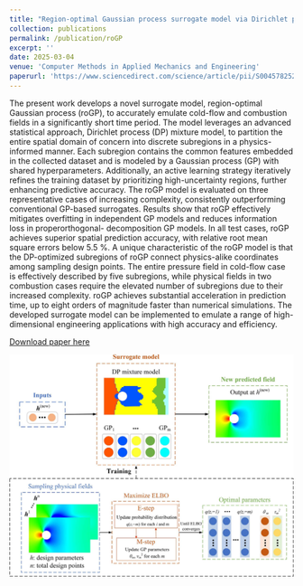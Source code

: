 ```yaml
---
title: "Region-optimal Gaussian process surrogate model via Dirichlet process for cold-flow and combustion emulations"
collection: publications
permalink: /publication/roGP
excerpt: ''
date: 2025-03-04
venue: 'Computer Methods in Applied Mechanics and Engineering'
paperurl: 'https://www.sciencedirect.com/science/article/pii/S0045782525001665'
---
```

The present work
develops a novel surrogate model, region-optimal Gaussian process (roGP), to accurately emulate
cold-flow and combustion fields in a significantly short time period. The model leverages an
advanced statistical approach, Dirichlet process (DP) mixture model, to partition the entire spatial
domain of concern into discrete subregions in a physics-informed manner. Each subregion contains
the common features embedded in the collected dataset and is modeled by a Gaussian
process (GP) with shared hyperparameters. Additionally, an active learning strategy iteratively
refines the training dataset by prioritizing high-uncertainty regions, further enhancing predictive
accuracy. The roGP model is evaluated on three representative cases of increasing complexity,
consistently outperforming conventional GP-based surrogates. Results show that roGP effectively
mitigates overfitting in independent GP models and reduces information loss in properorthogonal-
decomposition GP models. In all test cases, roGP achieves superior spatial prediction
accuracy, with relative root mean square errors below 5.5 %. A unique characteristic of the
roGP model is that the DP-optimized subregions of roGP connect physics-alike coordinates among
sampling design points. The entire pressure field in cold-flow case is effectively described by five
subregions, while physical fields in two combustion cases require the elevated number of subregions
due to their increased complexity. roGP achieves substantial acceleration in prediction
time, up to eight orders of magnitude faster than numerical simulations. The developed surrogate
model can be implemented to emulate a range of high-dimensional engineering applications with
high accuracy and efficiency.

[Download paper here](https://www.sciencedirect.com/science/article/pii/S0045782525001665)

![image](/assets/roGP.jpg)
